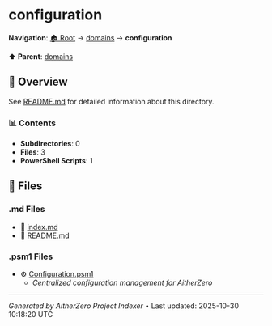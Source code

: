# configuration

**Navigation**: [🏠 Root](../../index.md) → [domains](../index.md) → **configuration**

⬆️ **Parent**: [domains](../index.md)

## 📖 Overview

See [README.md](./README.md) for detailed information about this directory.

### 📊 Contents

- **Subdirectories**: 0
- **Files**: 3
- **PowerShell Scripts**: 1

## 📄 Files

### .md Files

- 📝 [index.md](./index.md)
- 📝 [README.md](./README.md)

### .psm1 Files

- ⚙️ [Configuration.psm1](./Configuration.psm1)
  - *Centralized configuration management for AitherZero*

---

*Generated by AitherZero Project Indexer* • Last updated: 2025-10-30 10:18:20 UTC

